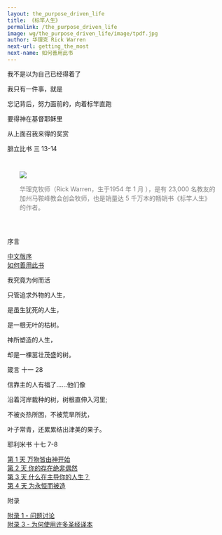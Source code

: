 ```yaml
---
layout: the_purpose_driven_life
title: 《标竿人生》
permalink: /the_purpose_driven_life
image: wg/the_purpose_driven_life/image/tpdf.jpg
author: 华理克 Rick Warren
next-url: getting_the_most
next-name: 如何善用此书
---
```

<div class="center fs-18">
  <p>我不是以为自己已经得着了</P>
  <p>我只有一件事，就是</P>
  <p>忘记背后，努力面前的，向着标竿直跑</p>
  <p>要得神在基督耶稣里</p>
  <p>从上面召我来得的奖赏</p>
  <p class="sp-verse">腓立比书 三 13-14</p>
</div>

<div class="article-img-wrapper" style="padding: 2em;">
  <img src="https://typora-1259024198.cos.ap-beijing.myqcloud.com/wg/the_purpose_driven_life/image/Rick_Warren.jpg">
  <p class="caption" style="margin: 1em 0;
    letter-spacing: 0;
    line-height: 1.5em;
    text-align: left;
    color: gray;">华理克牧师（Rick Warren，生于1954 年 1 月 ），是有 23,000 名教友的加州马鞍峰教会创会牧师，也是销量达 5 千万本的畅销书《标竿人生》的作者。</p>
</div>

<p class="tpdf-h1">序言</p>

<div class="chapter"><i class="fas fa-book"></i><a href="/the_purpose_driven_life/preface">中文版序</a></div>
<div class="chapter"><i class="fas fa-book"></i><a href="/the_purpose_driven_life/getting_the_most">如何善用此书</a></div>

<p class="tpdf-h1">我究竟为何而活</p>
<div class="center fs-18">
  <p>只管追求外物的人生，</p>
  <p>是虽生犹死的人生，</p>
  <p>是一根无叶的枯树。</p>
  <p>神所塑造的人生，</P>
  <p>却是一棵茁壮茂盛的树。</P>
  <p class="sp-verse">箴言 十一 28</p>
</div>

<div class="center fs-18">
  <p>信靠主的人有福了……他们像</p>
  <p>沿着河岸裁种的树，树根直伸入河里;</p>
  <p>不被炎热所困，不被荒旱所扰，</P>
  <p>叶子常青，还累累结出津美的果子。</p>
  <p class="sp-verse">耶利米书 十七 7-8</p>
</div>

<div class="chapter"><i class="fas fa-book"></i><a href="/the_purpose_driven_life/day01">第 1 天 万物皆由神开始</a></div>
<div class="chapter"><i class="fas fa-book"></i><a href="/the_purpose_driven_life/day02">第 2 天 你的存在绝非偶然</a></div>
<div class="chapter"><i class="fas fa-book"></i><a href="/the_purpose_driven_life/day03">第 3 天 什么在主导你的人生？</a></div>
<div class="chapter"><i class="fas fa-book"></i><a href="/the_purpose_driven_life/day04">第 4 天 为永恒而被造</a></div>

<p class="tpdf-h1">附录</p>
<div class="chapter"><i class="fas fa-book"></i><a href="/the_purpose_driven_life/appendix_3">附录 1 - 问题讨论</a></div>
<div class="chapter"><i class="fas fa-book"></i><a href="/the_purpose_driven_life/appendix_3">附录 3 - 为何使用许多圣经译本</a></div>

